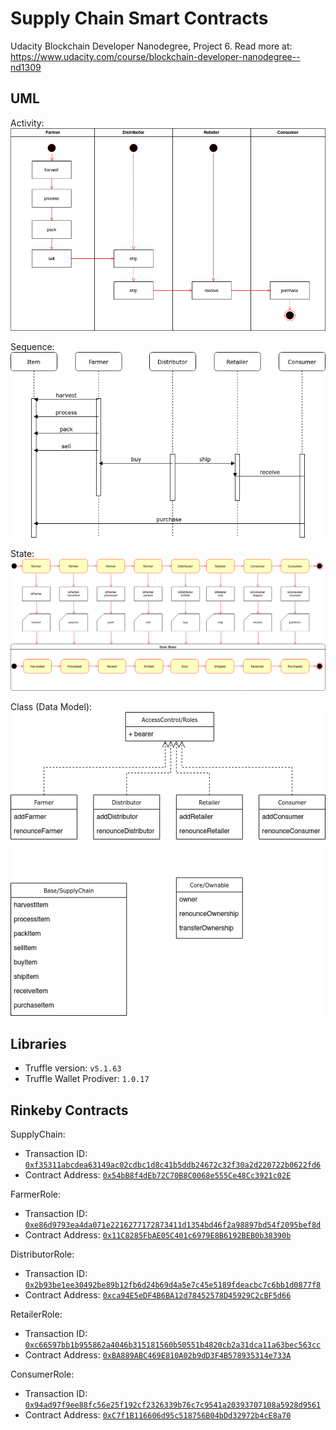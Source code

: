 # Supply Chain Smart Contracts

Udacity Blockchain Developer Nanodegree, Project 6. Read more at: https://www.udacity.com/course/blockchain-developer-nanodegree--nd1309


## UML

Activity:
![Activity Diagram](uml/0-supply_chain_activity_diagram.png)

Sequence:
![Sequence Diagram](uml/1-supply_chain_sequence_diagram.png)

State:
![State Diagram](uml/2-supply_chain_state_diagram.png)

Class (Data Model):
![Class Diagram](uml/3-supply_chain_class_diagram.png)

## Libraries

- Truffle version: `v5.1.63`
- Truffle Wallet Prodiver: `1.0.17`


## Rinkeby Contracts

SupplyChain: 
- Transaction ID: [`0xf35311abcdea63149ac02cdbc1d8c41b5ddb24672c32f30a2d220722b0622fd6`](https://rinkeby.etherscan.io/tx/0xf35311abcdea63149ac02cdbc1d8c41b5ddb24672c32f30a2d220722b0622fd6)
- Contract Address: [`0x54bB8f4dEb72C70B8C0068e555Ce48Cc3921c02E`](https://rinkeby.etherscan.io/address/0x54bB8f4dEb72C70B8C0068e555Ce48Cc3921c02E)

FarmerRole: 
- Transaction ID: [`0xe86d9793ea4da071e2216277172873411d1354bd46f2a98897bd54f2095bef8d`](https://rinkeby.etherscan.io/tx/0xe86d9793ea4da071e2216277172873411d1354bd46f2a98897bd54f2095bef8d)
- Contract Address: [`0x11C8285FbAE05C401c6979E8B6192BEB0b38390b`](https://rinkeby.etherscan.io/address/0x11C8285FbAE05C401c6979E8B6192BEB0b38390b)

DistributorRole: 
- Transaction ID: [`0x2b93be1ee30492be89b12fb6d24b69d4a5e7c45e5189fdeacbc7c6bb1d0877f8`](https://rinkeby.etherscan.io/tx/0x2b93be1ee30492be89b12fb6d24b69d4a5e7c45e5189fdeacbc7c6bb1d0877f8)
- Contract Address: [`0xca94E5eDF4B6BA12d78452578D45929C2cBF5d66`](https://rinkeby.etherscan.io/address/0xca94E5eDF4B6BA12d78452578D45929C2cBF5d66)

RetailerRole: 
- Transaction ID: [`0xc66597bb1b955862a4046b315181560b50551b4820cb2a31dca11a63bec563cc`](https://rinkeby.etherscan.io/tx/0xc66597bb1b955862a4046b315181560b50551b4820cb2a31dca11a63bec563cc)
- Contract Address: [`0xBA889ABC469E810A02b9dD3F4B578935314e733A`](https://rinkeby.etherscan.io/address/0xBA889ABC469E810A02b9dD3F4B578935314e733A)

ConsumerRole: 
- Transaction ID: [`0x94ad97f9ee88fc56e25f192cf2326339b76c7c9541a20393707108a5928d9561`](https://rinkeby.etherscan.io/tx/0x94ad97f9ee88fc56e25f192cf2326339b76c7c9541a20393707108a5928d9561)
- Contract Address: [`0xC7f1B116606d95c518756B04bDd32972b4cE8a70`](https://rinkeby.etherscan.io/address/0xC7f1B116606d95c518756B04bDd32972b4cE8a70)

